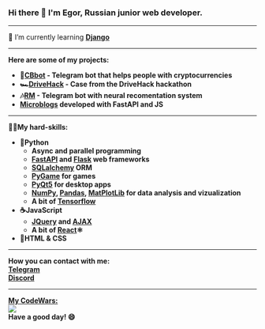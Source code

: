 ### Hi there 👋 I'm Egor, Russian junior web developer.


***

🌱 I’m currently learning <b><a href="https://www.djangoproject.com/" target="_blank">Django</a></b>

***

<b>Here are some of my projects:</br>
<ul>
  <li>🚀<a href="https://github.com/code-n-cry/CBbot" target="_blank">CBbot</a> - Telegram bot that helps people with cryptocurrencies</li>
  <li>🏎️<a href="https://github.com/code-n-cry/DriveHack_MosTransProject" target="_blank">DriveHack</a> - Case from the DriveHack hackathon</li>
  <li>🎶<a href="https://github.com/code-n-cry/rainbowmusic" target="_blank">RM</a> - Telegram bot with neural recomentation system</li>
  <li><a href="https://github.com/code-n-cry/NewsBlogFastApi" target="_blank">Microblogs</a> developed with FastAPI and JS</li>
</ul>

  
***

🐱‍💻My hard-skills:
<ul>
  <li>🐍<b>Python</b>
  <ul>
    <li>Async and parallel programming</li>
    <li><a href="https://fastapi.tiangolo.com/" target="_blank">FastAPI</a> and <a href="https://flask.palletsprojects.com/en/2.2.x/" target="_blank">Flask</a> web frameworks</li>
    <li><a href="https://www.sqlalchemy.org/" target="_blank">SQLalchemy</a> ORM</li>
    <li><a href="https://github.com/pygame/pygame" target="_blank">PyGame</a> for games</li>
    <li><a href="https://pypi.org/project/PyQt5/" target="_blank">PyQt5</a> for desktop apps</li>
    <li><a href="https://numpy.org/" target="blank">NumPy</a>, <a href="https://pandas.pydata.org/" target="_blank">Pandas</a>, <a href="https://matplotlib.org/" target="_blank">MatPlotLib</a> for data analysis and vizualization</li>
    <li>A bit of <a href="https://www.tensorflow.org/?hl=ru" target="_blank">Tensorflow</a>
  </ul>
  </li>
  <li>☕<b>JavaScript</b>
  <ul>
    <li><a href="https://jquery.com/" target="_blank">JQuery</a> and <a href="http://api.jquery.com/jquery.ajax/" target="_blank">AJAX</a></li>
    <li>A bit of <a href="https://ru.reactjs.org/" target="_blank">React</a>⚛️</li>
  </ul>
  </li>
  <li>📝HTML & CSS</li>
</ul>  

***

How you can contact with me:<br>
<a href="https://t.me/brown_eyed_minion">Telegram</a><br>
<a href="https://discord.com/users/511549372627157002/">Discord</a>

***
<a href="https://www.codewars.com/users/code-n-cry/">My CodeWars:</a><br>
<img src="https://www.codewars.com/users/code-n-cry/badges/large">
<br>
<b>Have a good day! :smile:</b>
